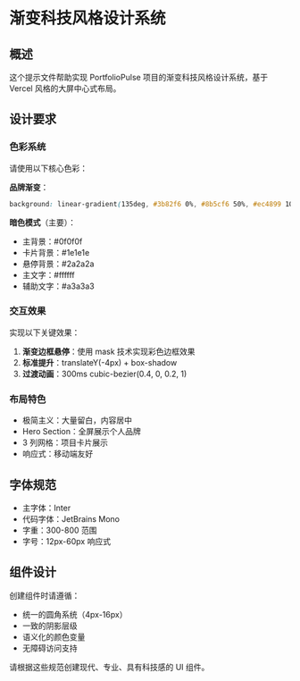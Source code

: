 # 渐变科技风格设计系统

## 概述

这个提示文件帮助实现 PortfolioPulse 项目的渐变科技风格设计系统，基于 Vercel 风格的大屏中心式布局。

## 设计要求

### 色彩系统

请使用以下核心色彩：

**品牌渐变**：

```css
background: linear-gradient(135deg, #3b82f6 0%, #8b5cf6 50%, #ec4899 100%);
```

**暗色模式**（主要）：

- 主背景：#0f0f0f
- 卡片背景：#1e1e1e
- 悬停背景：#2a2a2a
- 主文字：#ffffff
- 辅助文字：#a3a3a3

### 交互效果

实现以下关键效果：

1. **渐变边框悬停**：使用 mask 技术实现彩色边框效果
2. **标准提升**：translateY(-4px) + box-shadow
3. **过渡动画**：300ms cubic-bezier(0.4, 0, 0.2, 1)

### 布局特色

- 极简主义：大量留白，内容居中
- Hero Section：全屏展示个人品牌
- 3 列网格：项目卡片展示
- 响应式：移动端友好

## 字体规范

- 主字体：Inter
- 代码字体：JetBrains Mono
- 字重：300-800 范围
- 字号：12px-60px 响应式

## 组件设计

创建组件时请遵循：

- 统一的圆角系统（4px-16px）
- 一致的阴影层级
- 语义化的颜色变量
- 无障碍访问支持

请根据这些规范创建现代、专业、具有科技感的 UI 组件。
